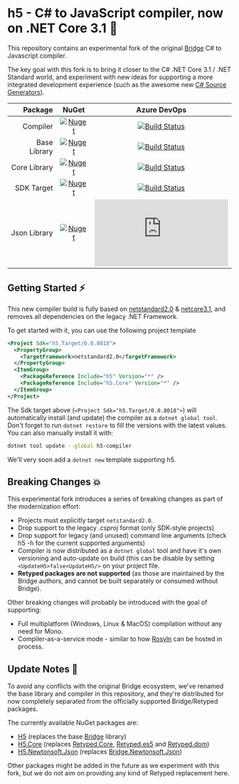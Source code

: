 #  h5 - C# to JavaScript compiler, now on .NET Core 3.1 🚀

This repository contains an experimental fork of the original [Bridge](https://github.com/bridgedotnet/bridge) C# to Javascript compiler.

The key goal with this fork is to bring it closer to the C# .NET Core 3.1 / .NET Standard world, and experiment with new ideas for supporting a more integrated development experience (such as the awesome new [C# Source Generators](https://devblogs.microsoft.com/dotnet/introducing-c-source-generators/)).


|  Package | NuGet           |  Azure DevOps   |
| -------------: |:-------------:| :-----:|
| Compiler | [![Nuget](https://img.shields.io/nuget/v/h5-compiler.svg?maxAge=0&colorB=brightgreen)](https://www.nuget.org/packages/h5-compiler/) |  [![Build Status](https://dev.azure.com/curiosity-ai/mosaik/_apis/build/status/h5-compiler?branchName=master)](https://dev.azure.com/curiosity-ai/mosaik/_build/latest?definitionId=38&branchName=master) |
| Base Library | [![Nuget](https://img.shields.io/nuget/v/h5.svg?maxAge=0&colorB=brightgreen)](https://www.nuget.org/packages/h5/) | [![Build Status](https://dev.azure.com/curiosity-ai/mosaik/_apis/build/status/h5-base-nuget?branchName=master)](https://dev.azure.com/curiosity-ai/mosaik/_build/latest?definitionId=39&branchName=master) |
| Core Library | [![Nuget](https://img.shields.io/nuget/v/h5.core.svg?maxAge=0&colorB=brightgreen)](https://www.nuget.org/packages/h5.core/) |  [![Build Status](https://dev.azure.com/curiosity-ai/mosaik/_apis/build/status/h5.core?branchName=master)](https://dev.azure.com/curiosity-ai/mosaik/_build/latest?definitionId=40&branchName=master) |
| SDK Target | [![Nuget](https://img.shields.io/nuget/v/h5.target.svg?maxAge=0&colorB=brightgreen)](https://www.nuget.org/packages/h5.target/) |  [![Build Status](https://dev.azure.com/curiosity-ai/mosaik/_apis/build/status/h5.target?branchName=master)](https://dev.azure.com/curiosity-ai/mosaik/_build/latest?definitionId=43&branchName=master) |
| Json Library | [![Nuget](https://img.shields.io/nuget/v/h5.Newtonsoft.Json.svg?maxAge=0&colorB=brightgreen)](https://www.nuget.org/packages/h5.Newtonsoft.Json/) |  [![Build Status](https://dev.azure.com/curiosity-ai/mosaik/_apis/build/status/h5.json?branchName=master)](https://dev.azure.com/curiosity-ai/mosaik/_build/latest?definitionId=41&branchName=master) |


##  Getting Started ⚡

This new compiler build is fully based on [netstandard2.0](https://github.com/theolivenbaum/h5/blob/master/H5/H5/H5.csproj) & [netcore3.1](https://github.com/theolivenbaum/h5/blob/master/H5/Compiler/Builder/H5.Builder.csproj), and removes all dependencies on the legacy .NET Framework.

To get started with it, you can use the following project template  

````xml
<Project Sdk="h5.Target/0.0.8018">
  <PropertyGroup>
    <TargetFramework>netstandard2.0</TargetFramework>
  </PropertyGroup>
  <ItemGroup>
    <PackageReference Include="h5" Version="*" />
    <PackageReference Include="h5.Core" Version="*" />
  </ItemGroup>
</Project>
````

The Sdk target above (``<Project Sdk="h5.Target/0.0.8018">``) will automatically install (and update) the compiler as a ``dotnet global tool``. Don't forget to run ``dotnet restore`` to fill the versions with the latest values. You can also manually install it with:

````bash
dotnet tool update --global h5-compiler
````

We'll very soon add a `dotnet new` template supporting h5.

##  Breaking Changes 💥

This experimental fork introduces a series of breaking changes as part of the modernization effort:
- Projects must explicitly target ``netstandard2.0``.
- Drop support to the legacy *.csproj* format (only SDK-style projects)
- Drop support for legacy (and unused) command line arguments (check h5 -h for the current supported arguments)
- Compiler is now distributed as a ``dotnet global`` tool and have it's own versioning and auto-update on build (this can be disable by setting `<UpdateH5>false<UpdateH5/>` on your project file.
- **Retyped packages are not supported** (as those are maintained by the Bridge authors, and cannot be built separately or consumed without Bridge).

Other breaking changes will probably be introduced with the goal of supporting:
- Full multiplatform (Windows, Linux & MacOS) compilation without any need for Mono.
- Compiler-as-a-service mode - similar to how [Rosyln](https://github.com/dotnet/roslyn) can be hosted in process.

##  Update Notes 📑

To avoid any conflicts with the original Bridge ecosystem, we've renamed the base library and compiler in this repository, and they're distributed for now completely separated from the officially supported Bridge/Retyped packages.

The currently available NuGet packages are:
- [H5](https://www.nuget.org/packages/h5/) (replaces the base [Bridge](https://www.nuget.org/packages/Bridge/) library) 
- [H5.Core](https://www.nuget.org/packages/h5.core) (replaces [Retyped.Core](https://www.nuget.org/packages/Retyped.Core/), [Retyped.es5](https://www.nuget.org/packages/Retyped.es5/) and [Retyped.dom](https://www.nuget.org/packages/Retyped.dom/))
- [H5.Newtonsoft.Json](https://www.nuget.org/packages/h5.Newtonsoft.Json/) (replaces [Bridge.Newtonsoft.Json](https://www.nuget.org/packages/Bridge.Newtonsoft.Json/))

Other packages might be added in the future as we experiment with this fork, but we do not aim on providing any kind of Retyped replacement here.
